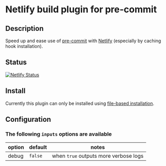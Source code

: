 # Netlify build plugin for pre-commit

## Description

Speed up and ease use of [pre-commit](https://pre-commit.com) with
[Netlify](https://www.netlify.com) (especially by caching hook installation).

## Status

[![Netlify Status](https://api.netlify.com/api/v1/badges/4db34d78-1469-4fdd-ac93-ee22c27968cc/deploy-status)](https://app.netlify.com/sites/netlify-plugin-pre-commit/deploys)

## Install

Currently this plugin can only be installed using [file-based
installation](https://docs.netlify.com/integrations/build-plugins/#file-based-installation).

## Configuration

### The following `inputs` options are available

| option | default | notes |
|--------|---------|-------|
| debug  | `false` | when `true` outputs more verbose logs |
